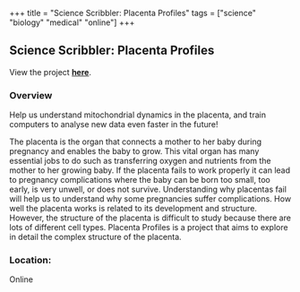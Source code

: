 +++
title = "Science Scribbler: Placenta Profiles"
tags = ["science" "biology" "medical" "online"]
+++

## Science Scribbler: Placenta Profiles

View the project [**here**](https://www.zooniverse.org/projects/msbrhonclif/science-scribbler-placenta-profiles).

### Overview

Help us understand mitochondrial dynamics in the placenta, and train computers to analyse new data even faster in the future!

The placenta is the organ that connects a mother to her baby during pregnancy and enables the baby to grow. This vital organ has many essential jobs to do such as transferring oxygen and nutrients from the mother to her growing baby. If the placenta fails to work properly it can lead to pregnancy complications where the baby can be born too small, too early, is very unwell, or does not survive. Understanding why placentas fail will help us to understand why some pregnancies suffer complications. How well the placenta works is related to its development and structure. However, the structure of the placenta is difficult to study because there are lots of different cell types. Placenta Profiles is a project that aims to explore in detail the complex structure of the placenta.

### Location:
Online
